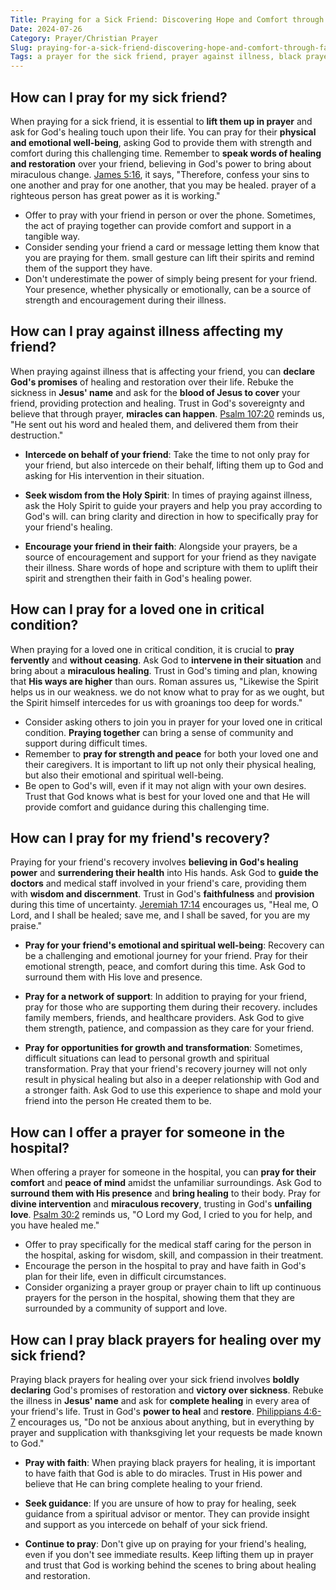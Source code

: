 ```yaml
---
Title: Praying for a Sick Friend: Discovering Hope and Comfort through Faith
Date: 2024-07-26
Category: Prayer/Christian Prayer
Slug: praying-for-a-sick-friend-discovering-hope-and-comfort-through-faith
Tags: a prayer for the sick friend, prayer against illness, black prayers for healing, prayer for someone in critical condition, praying for a sick friend, praying for your recovery, prayer for loved one in hospital, prayer, christian prayer
---
```

## How can I pray for my sick friend?

When praying for a sick friend, it is essential to **lift them up in prayer** and ask for God's healing touch upon their life. You can pray for their **physical and emotional well-being**, asking God to provide them with strength and comfort during this challenging time. Remember to **speak words of healing and restoration** over your friend, believing in God's power to bring about miraculous change.  [James 5:16](https://www.bibleref.com/James/5/James-5-16.html), it says, "Therefore, confess your sins to one another and pray for one another, that you may be healed.  prayer of a righteous person has great power as it is working."

- Offer to pray with your friend in person or over the phone. Sometimes, the act of praying together can provide comfort and support in a tangible way.
- Consider sending your friend a card or message letting them know that you are praying for them.  small gesture can lift their spirits and remind them of the support they have.
- Don't underestimate the power of simply being present for your friend. Your presence, whether physically or emotionally, can be a source of strength and encouragement during their illness.


## How can I pray against illness affecting my friend?

When praying against illness that is affecting your friend, you can **declare God's promises** of healing and restoration over their life. Rebuke the sickness in **Jesus' name** and ask for the **blood of Jesus to cover** your friend, providing protection and healing. Trust in God's sovereignty and believe that through prayer, **miracles can happen**. [Psalm 107:20](https://www.bibleref.com/Psalm/107/Psalm-107-20.html) reminds us, "He sent out his word and healed them, and delivered them from their destruction."

- **Intercede on behalf of your friend**: Take the time to not only pray for your friend, but also intercede on their behalf, lifting them up to God and asking for His intervention in their situation.

- **Seek wisdom from the Holy Spirit**: In times of praying against illness, ask the Holy Spirit to guide your prayers and help you pray according to God's will.  can bring clarity and direction in how to specifically pray for your friend's healing.

- **Encourage your friend in their faith**: Alongside your prayers, be a source of encouragement and support for your friend as they navigate their illness. Share words of hope and scripture with them to uplift their spirit and strengthen their faith in God's healing power.


## How can I pray for a loved one in critical condition?

When praying for a loved one in critical condition, it is crucial to **pray fervently** and **without ceasing**. Ask God to **intervene in their situation** and bring about a **miraculous healing**. Trust in God's timing and plan, knowing that **His ways are higher** than ours. Roman assures us, "Likewise the Spirit helps us in our weakness.  we do not know what to pray for as we ought, but the Spirit himself intercedes for us with groanings too deep for words."

- Consider asking others to join you in prayer for your loved one in critical condition. **Praying together** can bring a sense of community and support during difficult times.
- Remember to **pray for strength and peace** for both your loved one and their caregivers. It is important to lift up not only their physical healing, but also their emotional and spiritual well-being.
- Be open to God's will, even if it may not align with your own desires. Trust that God knows what is best for your loved one and that He will provide comfort and guidance during this challenging time.


## How can I pray for my friend's recovery?

Praying for your friend's recovery involves **believing in God's healing power** and **surrendering their health** into His hands. Ask God to **guide the doctors** and medical staff involved in your friend's care, providing them with **wisdom and discernment**. Trust in God's **faithfulness** and **provision** during this time of uncertainty. [Jeremiah 17:14](https://www.bibleref.com/Jeremiah/17/Jeremiah-17-14.html) encourages us, "Heal me, O Lord, and I shall be healed; save me, and I shall be saved, for you are my praise."

- **Pray for your friend's emotional and spiritual well-being**: Recovery can be a challenging and emotional journey for your friend. Pray for their emotional strength, peace, and comfort during this time. Ask God to surround them with His love and presence.
 
- **Pray for a network of support**: In addition to praying for your friend, pray for those who are supporting them during their recovery.  includes family members, friends, and healthcare providers. Ask God to give them strength, patience, and compassion as they care for your friend.
 
- **Pray for opportunities for growth and transformation**: Sometimes, difficult situations can lead to personal growth and spiritual transformation. Pray that your friend's recovery journey will not only result in physical healing but also in a deeper relationship with God and a stronger faith. Ask God to use this experience to shape and mold your friend into the person He created them to be.


## How can I offer a prayer for someone in the hospital?

When offering a prayer for someone in the hospital, you can **pray for their comfort** and **peace of mind** amidst the unfamiliar surroundings. Ask God to **surround them with His presence** and **bring healing** to their body. Pray for **divine intervention** and **miraculous recovery**, trusting in God's **unfailing love**. [Psalm 30:2](https://www.bibleref.com/Psalm/30/Psalm-30-2.html) reminds us, "O Lord my God, I cried to you for help, and you have healed me."

- Offer to pray specifically for the medical staff caring for the person in the hospital, asking for wisdom, skill, and compassion in their treatment.
- Encourage the person in the hospital to pray and have faith in God's plan for their life, even in difficult circumstances.
- Consider organizing a prayer group or prayer chain to lift up continuous prayers for the person in the hospital, showing them that they are surrounded by a community of support and love.


## How can I pray black prayers for healing over my sick friend?

Praying black prayers for healing over your sick friend involves **boldly declaring** God's promises of restoration and **victory over sickness**. Rebuke the illness in **Jesus' name** and ask for **complete healing** in every area of your friend's life. Trust in God's **power to heal** and **restore**. [Philippians 4:6-7](https://www.bibleref.com/Philippians/4/Philippians-4-6.html) encourages us, "Do not be anxious about anything, but in everything by prayer and supplication with thanksgiving let your requests be made known to God."

- **Pray with faith**: When praying black prayers for healing, it is important to have faith that God is able to do miracles. Trust in His power and believe that He can bring complete healing to your friend.
 
- **Seek guidance**: If you are unsure of how to pray for healing, seek guidance from a spiritual advisor or mentor. They can provide insight and support as you intercede on behalf of your sick friend.

- **Continue to pray**: Don't give up on praying for your friend's healing, even if you don't see immediate results. Keep lifting them up in prayer and trust that God is working behind the scenes to bring about healing and restoration.